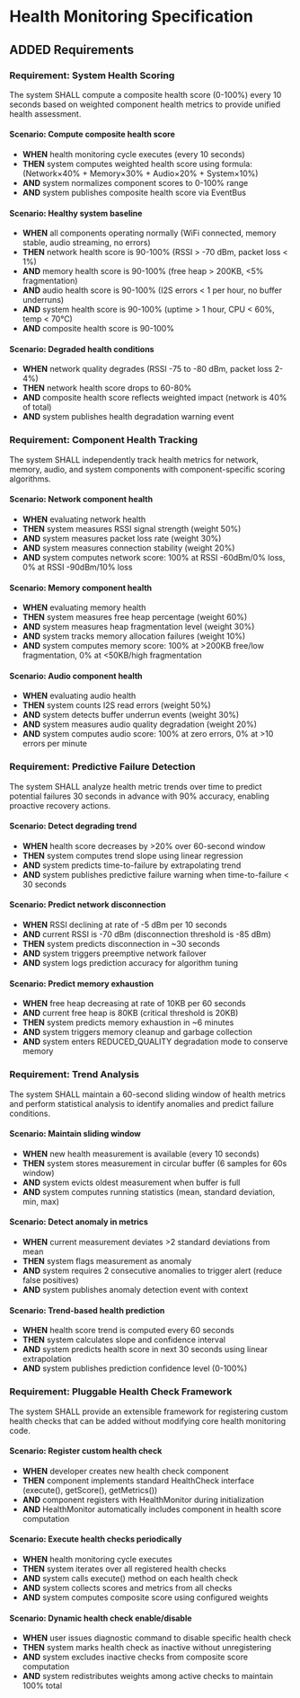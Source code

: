 # Health Monitoring Specification

## ADDED Requirements

### Requirement: System Health Scoring
The system SHALL compute a composite health score (0-100%) every 10 seconds based on weighted component health metrics to provide unified health assessment.

#### Scenario: Compute composite health score
- **WHEN** health monitoring cycle executes (every 10 seconds)
- **THEN** system computes weighted health score using formula: (Network×40% + Memory×30% + Audio×20% + System×10%)
- **AND** system normalizes component scores to 0-100% range
- **AND** system publishes composite health score via EventBus

#### Scenario: Healthy system baseline
- **WHEN** all components operating normally (WiFi connected, memory stable, audio streaming, no errors)
- **THEN** network health score is 90-100% (RSSI > -70 dBm, packet loss < 1%)
- **AND** memory health score is 90-100% (free heap > 200KB, <5% fragmentation)
- **AND** audio health score is 90-100% (I2S errors < 1 per hour, no buffer underruns)
- **AND** system health score is 90-100% (uptime > 1 hour, CPU < 60%, temp < 70°C)
- **AND** composite health score is 90-100%

#### Scenario: Degraded health conditions
- **WHEN** network quality degrades (RSSI -75 to -80 dBm, packet loss 2-4%)
- **THEN** network health score drops to 60-80%
- **AND** composite health score reflects weighted impact (network is 40% of total)
- **AND** system publishes health degradation warning event

### Requirement: Component Health Tracking
The system SHALL independently track health metrics for network, memory, audio, and system components with component-specific scoring algorithms.

#### Scenario: Network component health
- **WHEN** evaluating network health
- **THEN** system measures RSSI signal strength (weight 50%)
- **AND** system measures packet loss rate (weight 30%)
- **AND** system measures connection stability (weight 20%)
- **AND** system computes network score: 100% at RSSI -60dBm/0% loss, 0% at RSSI -90dBm/10% loss

#### Scenario: Memory component health
- **WHEN** evaluating memory health
- **THEN** system measures free heap percentage (weight 60%)
- **AND** system measures heap fragmentation level (weight 30%)
- **AND** system tracks memory allocation failures (weight 10%)
- **AND** system computes memory score: 100% at >200KB free/low fragmentation, 0% at <50KB/high fragmentation

#### Scenario: Audio component health
- **WHEN** evaluating audio health
- **THEN** system counts I2S read errors (weight 50%)
- **AND** system detects buffer underrun events (weight 30%)
- **AND** system measures audio quality degradation (weight 20%)
- **AND** system computes audio score: 100% at zero errors, 0% at >10 errors per minute

### Requirement: Predictive Failure Detection
The system SHALL analyze health metric trends over time to predict potential failures 30 seconds in advance with 90% accuracy, enabling proactive recovery actions.

#### Scenario: Detect degrading trend
- **WHEN** health score decreases by >20% over 60-second window
- **THEN** system computes trend slope using linear regression
- **AND** system predicts time-to-failure by extrapolating trend
- **AND** system publishes predictive failure warning when time-to-failure < 30 seconds

#### Scenario: Predict network disconnection
- **WHEN** RSSI declining at rate of -5 dBm per 10 seconds
- **AND** current RSSI is -70 dBm (disconnection threshold is -85 dBm)
- **THEN** system predicts disconnection in ~30 seconds
- **AND** system triggers preemptive network failover
- **AND** system logs prediction accuracy for algorithm tuning

#### Scenario: Predict memory exhaustion
- **WHEN** free heap decreasing at rate of 10KB per 60 seconds
- **AND** current free heap is 80KB (critical threshold is 20KB)
- **THEN** system predicts memory exhaustion in ~6 minutes
- **AND** system triggers memory cleanup and garbage collection
- **AND** system enters REDUCED_QUALITY degradation mode to conserve memory

### Requirement: Trend Analysis
The system SHALL maintain a 60-second sliding window of health metrics and perform statistical analysis to identify anomalies and predict failure conditions.

#### Scenario: Maintain sliding window
- **WHEN** new health measurement is available (every 10 seconds)
- **THEN** system stores measurement in circular buffer (6 samples for 60s window)
- **AND** system evicts oldest measurement when buffer is full
- **AND** system computes running statistics (mean, standard deviation, min, max)

#### Scenario: Detect anomaly in metrics
- **WHEN** current measurement deviates >2 standard deviations from mean
- **THEN** system flags measurement as anomaly
- **AND** system requires 2 consecutive anomalies to trigger alert (reduce false positives)
- **AND** system publishes anomaly detection event with context

#### Scenario: Trend-based health prediction
- **WHEN** health score trend is computed every 60 seconds
- **THEN** system calculates slope and confidence interval
- **AND** system predicts health score in next 30 seconds using linear extrapolation
- **AND** system publishes prediction confidence level (0-100%)

### Requirement: Pluggable Health Check Framework
The system SHALL provide an extensible framework for registering custom health checks that can be added without modifying core health monitoring code.

#### Scenario: Register custom health check
- **WHEN** developer creates new health check component
- **THEN** component implements standard HealthCheck interface (execute(), getScore(), getMetrics())
- **AND** component registers with HealthMonitor during initialization
- **AND** HealthMonitor automatically includes component in health score computation

#### Scenario: Execute health checks periodically
- **WHEN** health monitoring cycle executes
- **THEN** system iterates over all registered health checks
- **AND** system calls execute() method on each health check
- **AND** system collects scores and metrics from all checks
- **AND** system computes composite score using configured weights

#### Scenario: Dynamic health check enable/disable
- **WHEN** user issues diagnostic command to disable specific health check
- **THEN** system marks health check as inactive without unregistering
- **AND** system excludes inactive checks from composite score computation
- **AND** system redistributes weights among active checks to maintain 100% total
